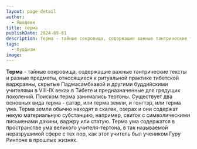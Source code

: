 ```yaml
---
layout: page-detail
author:
  - Яшодеви
title: терма
publishDate: 2024-09-01
description: Терма - тайные сокровища, содержащие важные тантрические тексты и разные предметы, относящиеся к ритуальной практике тибетской ваджраяны, скрытые Падмасамбхавой и другими буддийскими учителями в VIII-IX веках в Тибете и предназначенные для грядущих поколений.
tags:
  - буддизм
image:
---
```

**Терма** - тайные сокровища, содержащие важные тантрические тексты и разные предметы, относящиеся к ритуальной практике тибетской ваджраяны, скрытые Падмасамбхавой и другими буддийскими учителями в VIII-IX веках в Тибете и предназначенные для грядущих поколений. Поиском терма занимались тертоны. Существует два основных вида терма - сатэр, или терма земли, и гонгтэр, или терма ума. Терма земли обычно находят в скалах, озерах и они содержат некую материальную субстанцию, например, свиток с символическими письменами дакини, ваджру или статую. Терма ума содержатся в пространстве ума великого учителя-тертона, в так называемой неразрушимой сфере с тех пор, как этот учитель был учеником Гуру Ринпоче в прошлых жизнях.

